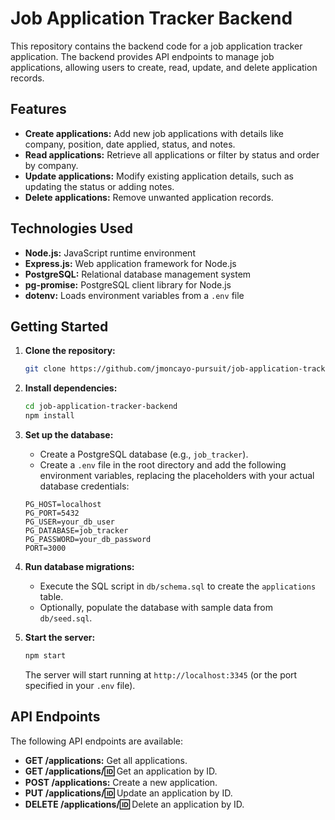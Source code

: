 # Job Application Tracker Backend

This repository contains the backend code for a job application tracker application. The backend provides API endpoints to manage job applications, allowing users to create, read, update, and delete application records.

## Features

- **Create applications:** Add new job applications with details like company, position, date applied, status, and notes.
- **Read applications:** Retrieve all applications or filter by status and order by company.
- **Update applications:** Modify existing application details, such as updating the status or adding notes.
- **Delete applications:** Remove unwanted application records.

## Technologies Used

- **Node.js:** JavaScript runtime environment
- **Express.js:** Web application framework for Node.js
- **PostgreSQL:** Relational database management system
- **pg-promise:** PostgreSQL client library for Node.js
- **dotenv:** Loads environment variables from a `.env` file

## Getting Started

1. **Clone the repository:**

   ```bash
   git clone https://github.com/jmoncayo-pursuit/job-application-tracker-backend.git
   ```

2. **Install dependencies:**

   ```bash
   cd job-application-tracker-backend
   npm install
   ```

3. **Set up the database:**

   - Create a PostgreSQL database (e.g., `job_tracker`).
   - Create a `.env` file in the root directory and add the following environment variables, replacing the placeholders with your actual database credentials:

   ```
   PG_HOST=localhost
   PG_PORT=5432
   PG_USER=your_db_user
   PG_DATABASE=job_tracker
   PG_PASSWORD=your_db_password
   PORT=3000 
   ```

4. **Run database migrations:**

   - Execute the SQL script in `db/schema.sql` to create the `applications` table.
   - Optionally, populate the database with sample data from `db/seed.sql`.

5. **Start the server:**

   ```bash
   npm start
   ```

   The server will start running at `http://localhost:3345` (or the port specified in your `.env` file).

## API Endpoints

The following API endpoints are available:

- **GET /applications:** Get all applications.
- **GET /applications/:id:** Get an application by ID.
- **POST /applications:** Create a new application.
- **PUT /applications/:id:** Update an application by ID.
- **DELETE /applications/:id:** Delete an application by ID.
